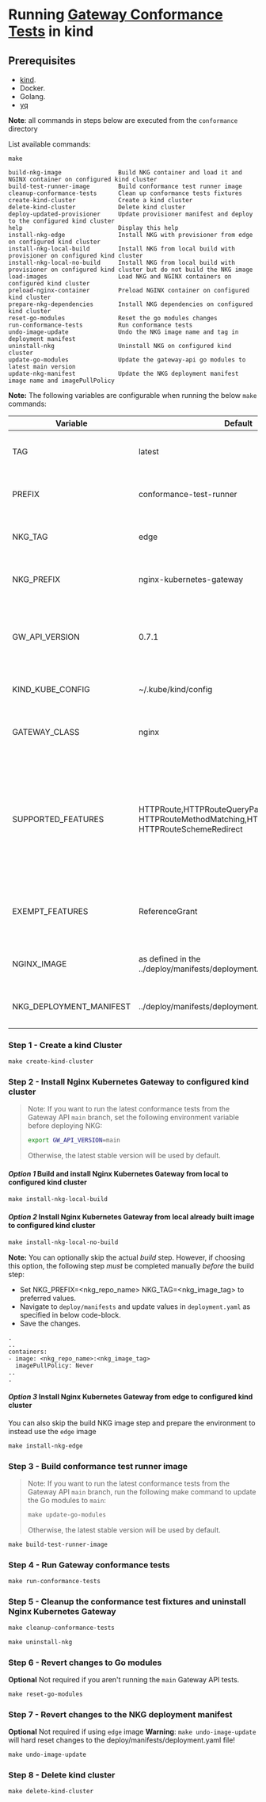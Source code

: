 # Running [Gateway Conformance Tests](https://gateway-api.sigs.k8s.io/concepts/conformance/#3-conformance-tests) in kind

## Prerequisites

- [kind](https://kind.sigs.k8s.io/).
- Docker.
- Golang.
- [yq](https://github.com/mikefarah/yq/#install)

**Note**: all commands in steps below are executed from the ```conformance``` directory

List available commands:

```shell
make
```

```text
build-nkg-image                Build NKG container and load it and NGINX container on configured kind cluster
build-test-runner-image        Build conformance test runner image
cleanup-conformance-tests      Clean up conformance tests fixtures
create-kind-cluster            Create a kind cluster
delete-kind-cluster            Delete kind cluster
deploy-updated-provisioner     Update provisioner manifest and deploy to the configured kind cluster
help                           Display this help
install-nkg-edge               Install NKG with provisioner from edge on configured kind cluster
install-nkg-local-build        Install NKG from local build with provisioner on configured kind cluster
install-nkg-local-no-build     Install NKG from local build with provisioner on configured kind cluster but do not build the NKG image
load-images                    Load NKG and NGINX containers on configured kind cluster
preload-nginx-container        Preload NGINX container on configured kind cluster
prepare-nkg-dependencies       Install NKG dependencies on configured kind cluster
reset-go-modules               Reset the go modules changes
run-conformance-tests          Run conformance tests
undo-image-update              Undo the NKG image name and tag in deployment manifest
uninstall-nkg                  Uninstall NKG on configured kind cluster
update-go-modules              Update the gateway-api go modules to latest main version
update-nkg-manifest            Update the NKG deployment manifest image name and imagePullPolicy
```

**Note:** The following variables are configurable when running the below `make` commands:

| Variable                | Default                                                                                                       | Description                                                                                                               |
|-------------------------|---------------------------------------------------------------------------------------------------------------|---------------------------------------------------------------------------------------------------------------------------|
| TAG                     | latest                                                                                                        | The tag for the conformance test image                                                                                    |
| PREFIX                  | conformance-test-runner                                                                                       | The prefix for the conformance test image                                                                                 |
| NKG_TAG                 | edge                                                                                                          | The tag for the locally built NKG image                                                                                   |
| NKG_PREFIX              | nginx-kubernetes-gateway                                                                                      | The prefix for the locally built NKG image                                                                                |
| GW_API_VERSION          | 0.7.1                                                                                                         | Tag for the Gateway API version to check out. Set to `main` to get the latest version                                     |
| KIND_KUBE_CONFIG        | ~/.kube/kind/config                                                                                           | The location of the kubeconfig                                                                                            |
| GATEWAY_CLASS           | nginx                                                                                                         | The gateway class that should be used for the tests                                                                       |
| SUPPORTED_FEATURES      | HTTPRoute,HTTPRouteQueryParamMatching, HTTPRouteMethodMatching,HTTPRoutePortRedirect, HTTPRouteSchemeRedirect | The supported features that should be tested by the conformance tests. Ensure the list is comma separated with no spaces. |
| EXEMPT_FEATURES         | ReferenceGrant                                                                                                | The features that should not be tested by the conformance tests                                                           |
| NGINX_IMAGE             | as defined in the ../deploy/manifests/deployment.yaml file                                                    | The NGINX image for the NKG deployments                                                                                   |
| NKG_DEPLOYMENT_MANIFEST | ../deploy/manifests/deployment.yaml                                                                           | The location of the NKG deployment manifest                                                                               |

### Step 1 - Create a kind Cluster

```makefile
make create-kind-cluster
```

### Step 2 - Install Nginx Kubernetes Gateway to configured kind cluster

> Note: If you want to run the latest conformance tests from the Gateway API `main` branch, set the following
> environment variable before deploying NKG:
> ```bash
> export GW_API_VERSION=main
>```
> Otherwise, the latest stable version will be used by default.

#### *Option 1* Build and install Nginx Kubernetes Gateway from local to configured kind cluster

```makefile
make install-nkg-local-build
```

#### *Option 2* Install Nginx Kubernetes Gateway from local already built image to configured kind cluster

```makefile
make install-nkg-local-no-build
```

**Note:** You can optionally skip the actual *build* step. However, if choosing
this option, the following step *must* be completed manually *before* the build step:

- Set NKG_PREFIX=<nkg_repo_name> NKG_TAG=<nkg_image_tag> to preferred values.
- Navigate to `deploy/manifests` and update values in `deployment.yaml` as specified in below code-block.
- Save the changes.

 ```text
 .
 ..
 containers:
 - image: <nkg_repo_name>:<nkg_image_tag>
   imagePullPolicy: Never
 ..
 .
 ```

#### *Option 3* Install Nginx Kubernetes Gateway from edge to configured kind cluster
You can also skip the build NKG image step and prepare the environment to instead use the `edge` image

```makefile
make install-nkg-edge
```

### Step 3 - Build conformance test runner image

> Note: If you want to run the latest conformance tests from the Gateway API `main` branch, run the following
> make command to update the Go modules to `main`:
> ```makefile
> make update-go-modules
>```
> Otherwise, the latest stable version will be used by default.

```makefile
make build-test-runner-image
```

### Step 4 - Run Gateway conformance tests

```makefile
make run-conformance-tests
```

### Step 5 - Cleanup the conformance test fixtures and uninstall Nginx Kubernetes Gateway

```makefile
make cleanup-conformance-tests
```

```makefile
make uninstall-nkg
```

### Step 6 - Revert changes to Go modules
**Optional** Not required if you aren't running the `main` Gateway API tests.
```makefile
make reset-go-modules
```

### Step 7 - Revert changes to the NKG deployment manifest
**Optional** Not required if using `edge` image
**Warning**: `make undo-image-update` will hard reset changes to the deploy/manifests/deployment.yaml file!

```makefile
make undo-image-update
```

### Step 8 - Delete kind cluster
```makefile
make delete-kind-cluster
```
